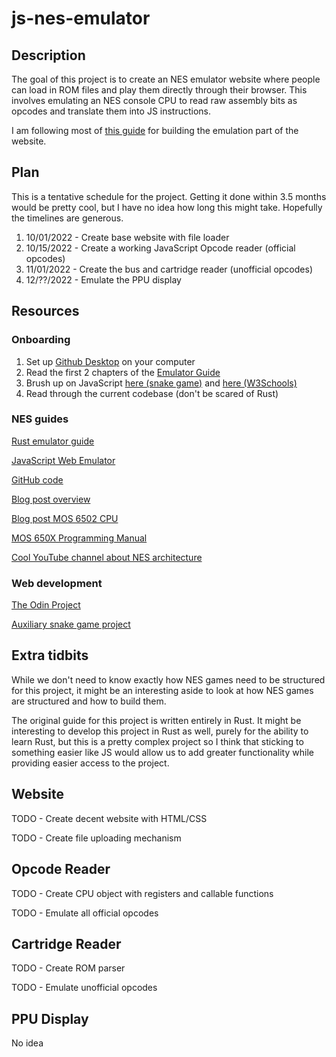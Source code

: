 # js-nes-emulator
## Description
The goal of this project is to create an NES emulator website where people can load in ROM files and play them directly through their browser. This involves emulating an NES console CPU to read raw assembly bits as opcodes and translate them into JS instructions.

I am following most of [this guide](https://bugzmanov.github.io/nes_ebook/chapter_1.html) for building the emulation part of the website.

## Plan
This is a tentative schedule for the project. Getting it done within 3.5 months would be pretty cool, but I have no idea how long this might take. Hopefully the timelines are generous.
1. 10/01/2022 - Create base website with file loader
2. 10/15/2022 - Create a working JavaScript Opcode reader (official opcodes)
3. 11/01/2022 - Create the bus and cartridge reader (unofficial opcodes)
4. 12/??/2022 - Emulate the PPU display

## Resources

### Onboarding
1. Set up [Github Desktop](https://docs.github.com/en/desktop/installing-and-configuring-github-desktop/overview/getting-started-with-github-desktop) on your computer
2. Read the first 2 chapters of the [Emulator Guide](https://bugzmanov.github.io/nes_ebook/chapter_1.html)
3. Brush up on JavaScript [here (snake game)](https://www.educative.io/blog/javascript-snake-game-tutorial) and [here (W3Schools)](https://www.w3schools.com/js/default.asp)
4. Read through the current codebase (don't be scared of Rust)

### NES guides
[Rust emulator guide](https://bugzmanov.github.io/nes_ebook/chapter_1.html)

[JavaScript Web Emulator](https://jsnes.org/)

[GitHub code](https://github.com/bfirsh/jsnes)

[Blog post overview](https://www.middle-engine.com/blog/posts/2020/06/22/programming-the-nes-the-nes-in-overview)

[Blog post MOS 6502 CPU](https://www.middle-engine.com/blog/posts/2020/06/23/programming-the-nes-the-6502-in-detail)

[MOS 650X Programming Manual](http://archive.6502.org/books/mcs6500_family_programming_manual.pdf)

[Cool YouTube channel about NES architecture](https://www.youtube.com/c/NesHacker)

### Web development
[The Odin Project](https://www.theodinproject.com/)

[Auxiliary snake game project](https://www.educative.io/blog/javascript-snake-game-tutorial)

## Extra tidbits
While we don't need to know exactly how NES games need to be structured for this project, it might be an interesting aside to look at how NES games are structured and how to build them.

The original guide for this project is written entirely in Rust. It might be interesting to develop this project in Rust as well, purely for the ability to learn Rust, but this is a pretty complex project so I think that sticking to something easier like JS would allow us to add greater functionality while providing easier access to the project.

## Website
TODO - Create decent website with HTML/CSS

TODO - Create file uploading mechanism

## Opcode Reader
TODO - Create CPU object with registers and callable functions

TODO - Emulate all official opcodes

## Cartridge Reader
TODO - Create ROM parser

TODO - Emulate unofficial opcodes

## PPU Display
No idea
